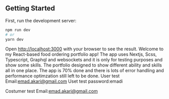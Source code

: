 ## Getting Started

First, run the development server:

```bash
npm run dev
# or
yarn dev
```

Open [http://localhost:3000](http://localhost:3000) with your browser to see the result.
Welcome to my React-based food ordering portfolio app! The app uses Nextjs, Scss,
Typescript, Graphql and websockets and it is only for testing
purposes and show some skills. The portfolio designed to show different ability and skills all in one place. The app is 70% done and there is lots of error handling and performance optimzation still
left to be done.
User test Email:emad.akari@gmail.com
Uset test password:emadi

Costumer test Email:emad.akari@gmail.com
